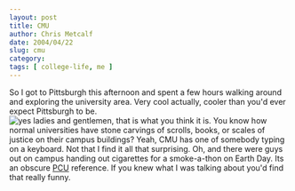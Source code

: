 ```yaml
---
layout: post
title: CMU
author: Chris Metcalf
date: 2004/04/22
slug: cmu
category: 
tags: [ college-life, me ]
---
```


So I got to Pittsburgh this afternoon and spent a few hours walking around and exploring the university area. Very cool actually, cooler than you'd ever expect Pittsburgh to be.
<img src="/uploads/cmu_keyboard.jpg" alt="yes ladies and gentlemen, that is what you think it is." />
You know how normal universities have stone carvings of scrolls, books, or scales of justice on their campus buildings? Yeah, CMU has one of somebody typing on a keyboard. Not that I find it all that surprising.
Oh, and there were guys out on campus handing out cigarettes for a smoke-a-thon on Earth Day. Its an obscure <a href="http://www.imdb.com/title/tt0110759/">PCU</a> reference. If you knew what I was talking about you'd find that really funny.
